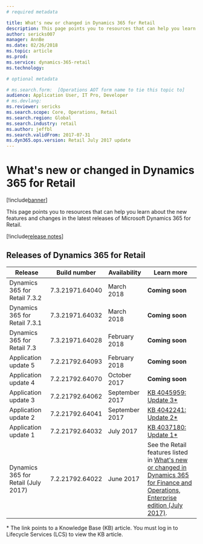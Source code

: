 ```yaml
---
# required metadata

title: What's new or changed in Dynamics 365 for Retail
description: This page points you to resources that can help you learn about the new features in the latest releases of Microsoft Dynamics 365 for Retail.
author: sericks007
manager: AnnBe
ms.date: 02/26/2018
ms.topic: article
ms.prod: 
ms.service: dynamics-365-retail
ms.technology: 

# optional metadata

# ms.search.form:  [Operations AOT form name to tie this topic to]
audience: Application User, IT Pro, Developer 
# ms.devlang: 
ms.reviewer: sericks
ms.search.scope: Core, Operations, Retail 
ms.search.region: Global
ms.search.industry: retail
ms.author: jeffbl
ms.search.validFrom: 2017-07-31  
ms.dyn365.ops.version: Retail July 2017 update
---
```


# What's new or changed in Dynamics 365 for Retail

[!include[banner](../../includes/banner.md)]

This page points you to resources that can help you learn about the new features and changes in the latest releases of Microsoft Dynamics 365 for Retail.

[!include[release notes](../includes/release-notes.md)]
 

## Releases of Dynamics 365 for Retail

|Release | Build number | Availability | Learn more |
|--------|--------------|--------------|------------|
|Dynamics 365 for Retail 7.3.2 | 7.3.21971.64040 | March 2018 | **Coming soon** |
|Dynamics 365 for Retail 7.3.1 | 7.3.21971.64032 | March 2018 | **Coming soon** |
|Dynamics 365 for Retail 7.3 | 7.3.21971.64028 | February 2018 | **Coming soon** |
|Application update 5 | 7.2.21792.64093 | February 2018 | **Coming soon** |
|Application update 4 | 7.2.21792.64070 | October 2017 | **Coming soon** |
|Application update 3 | 7.2.21792.64062 | September 2017 |[KB 4045959: Update 3*](https://fix.lcs.dynamics.com/Issue/Resolved?kb=4045959&bugId=3857200&qc=a4c0715ff69d491d63c424f56b124f458ac3ca422e4a74c67d23a58b16050ad1)|
|Application update 2 | 7.2.21792.64041 | September 2017 | [KB 4042241: Update 2*](https://fix.lcs.dynamics.com/Issue/Resolved?kb=4042241&bugId=3850819&qc=578d82fcfe02befb2a2ee4af467bda26af88742548e1bd8291a359ebdb360410)|
|Application update 1 |7.2.21792.64032   | July 2017|[KB 4037180: Update 1*](https://fix.lcs.dynamics.com/Issue/Resolved?kb=4037180&bugId=3848337&qc=578d82fcfe02befb2a2ee4af467bda26af88742548e1bd8291a359ebdb360410)|
|Dynamics 365 for Retail (July 2017) | 7.2.21792.64022| June 2017 | See the Retail features listed in [What's new or changed in Dynamics 365 for Finance and Operations, Enterprise edition (July 2017)](/dynamics365/unified-operations/dev-itpro/get-started/whats-new-application-July-2017-update). |

\* The link points to a Knowledge Base (KB) article. You must log in to Lifecycle Services (LCS) to view the KB article.
